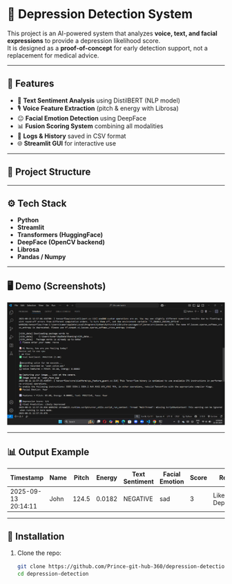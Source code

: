 # 🧠 Depression Detection System

This project is an AI-powered system that analyzes **voice, text, and facial expressions** to provide a depression likelihood score.  
It is designed as a **proof-of-concept** for early detection support, not a replacement for medical advice.  

---

## 🚀 Features
- 📄 **Text Sentiment Analysis** using DistilBERT (NLP model)  
- 🎙️ **Voice Feature Extraction** (pitch & energy with Librosa)  
- 😐 **Facial Emotion Detection** using DeepFace  
- 📊 **Fusion Scoring System** combining all modalities  
- 💾 **Logs & History** saved in CSV format  
- 🌐 **Streamlit GUI** for interactive use  

---

## 📂 Project Structure




---

## ⚙️ Tech Stack
- **Python**  
- **Streamlit**  
- **Transformers (HuggingFace)**  
- **DeepFace (OpenCV backend)**  
- **Librosa**  
- **Pandas / Numpy**  

---

  
## 🖥️ Demo (Screenshots)

![Demo Screenshot](demo_screenshot.png)


---

## 📊 Output Example
| Timestamp           | Name  | Pitch | Energy  | Text Sentiment | Facial Emotion | Score | Result            |
|---------------------|-------|-------|---------|----------------|----------------|-------|-------------------|
| 2025-09-13 20:14:11 | John  | 124.5 | 0.0182  | NEGATIVE       | sad            | 3     | Likely Depressed  |

---

## 🔧 Installation
1. Clone the repo:
   ```bash
   git clone https://github.com/Prince-git-hub-360/depression-detection.git
   cd depression-detection

